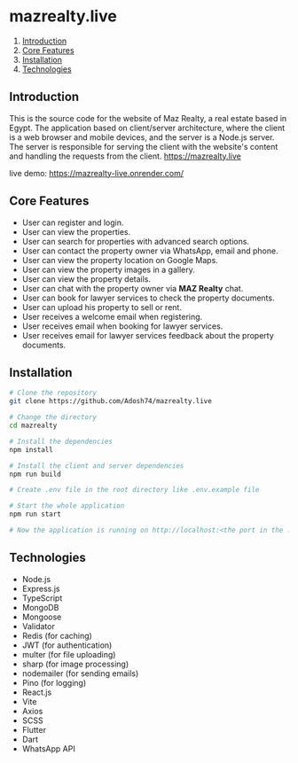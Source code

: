 # mazrealty.live

1. [Introduction](#introduction)
2. [Core Features](#core-features)
3. [Installation](#installation)
4. [Technologies](#technologies)

## Introduction

This is the source code for the website of Maz Realty, a real estate based in Egypt. The application based on client/server architecture, where the client is a web browser and mobile devices, and the server is a Node.js server. The server is responsible for serving the client with the website's content and handling the requests from the client. <https://mazrealty.live>

live demo: <https://mazrealty-live.onrender.com/>

## Core Features

- User can register and login.
- User can view the properties.
- User can search for properties with advanced search options.
- User can contact the property owner via WhatsApp, email and phone.
- User can view the property location on Google Maps.
- User can view the property images in a gallery.
- User can view the property details.
- User can chat with the property owner via **MAZ Realty** chat.
- User can book for lawyer services to check the property documents.
- User can upload his property to sell or rent.
- User receives a welcome  email when registering.
- User receives email when booking for lawyer services.
- User receives email for lawyer services feedback about the property documents.

## Installation

```bash
# Clone the repository
git clone https://github.com/Adosh74/mazrealty.live

# Change the directory
cd mazrealty

# Install the dependencies
npm install

# Install the client and server dependencies
npm run build

# Create .env file in the root directory like .env.example file

# Start the whole application
npm run start

# Now the application is running on http://localhost:<the port in the .env file> 
```

## Technologies

- Node.js
- Express.js
- TypeScript
- MongoDB
- Mongoose
- Validator
- Redis (for caching)
- JWT (for authentication)
- multer (for file uploading)
- sharp (for image processing)
- nodemailer (for sending emails)
- Pino (for logging)
- React.js
- Vite
- Axios
- SCSS
- Flutter
- Dart
- WhatsApp API

